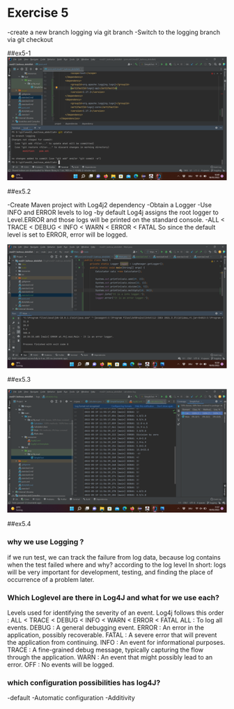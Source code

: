 # Exercise 5

-create a new branch logging via git branch 
-Switch to the logging branch via git checkout

##ex5-1
![Screenshot](resources/images/ex5_1.png)

##ex5.2

-Create Maven project with Log4j2 dependency
-Obtain a Logger
-Use INFO and ERROR levels to log 
-by default Log4j assigns the root logger to Level.ERROR and those logs will be printed on the standard console. 
-ALL < TRACE < DEBUG < INFO < WARN < ERROR < FATAL
So since the default level is set to ERROR, error  will be logged.

![Screenshot](resources/images/ex5_2.png)


##ex5.3

![Screenshot](resources/images/ex5_3.png)

##ex5.4

### why we use Logging ?
if we run test, we can track the failure from log data, because log contains when the test failed where and why? according to the log level
In short: logs will be very important for development, testing, and finding the place of occurrence of a problem later.
### Which Loglevel are there in Log4J and what for we use each?
Levels used for identifying the severity of an event.
Log4j follows this order : ALL < TRACE < DEBUG < INFO < WARN < ERROR < FATAL
    ALL : To log all events.
    DEBUG : A general debugging event.
    ERROR : An error in the application, possibly recoverable.
    FATAL : A severe error that will prevent the application from continuing.
    INFO : An event for informational purposes.
    TRACE : A fine-grained debug message, typically capturing the flow through the application.
    WARN : An event that might possibly lead to an error.
    OFF : No events will be logged. 
### which configuration possibilities has  log4J?
-default
-Automatic configuration 
-Additivity



